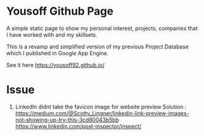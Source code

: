 # Yousoff Github Page
A simple static page to show my personal interest, projects, companies that I have worked with and my skillsets.

This is a revamp and simplified version of my previous Project Database which I published in Google App Engine. 

See it here https://yousoff92.github.io/

# Issue
1. LinkedIn didnt take the favicon image for website preview
Solution : https://medium.com/@Scotty_Lingner/linkedin-link-preview-images-not-showing-up-try-this-3cd80043b5bb
https://www.linkedin.com/post-inspector/inspect/